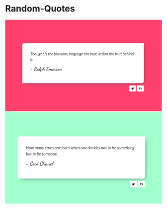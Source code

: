 # Random-Quotes

![This is an image](https://github.com/zenginnfurkan/Random-Quotes/blob/master/screen-1.PNG)
![This is an image](https://github.com/zenginnfurkan/Random-Quotes/blob/master/screen-2.PNG)
